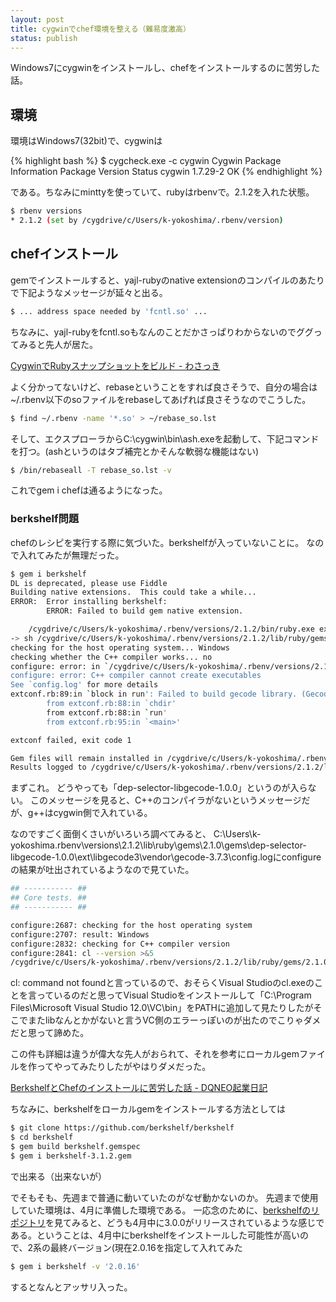 ```yaml
---
layout: post
title: cygwinでchef環境を整える（難易度激高）
status: publish
---
```


Windows7にcygwinをインストールし、chefをインストールするのに苦労した話。

## 環境
環境はWindows7(32bit)で、cygwinは

{% highlight bash %}
$ cygcheck.exe -c cygwin
Cygwin Package Information
Package              Version        Status
cygwin               1.7.29-2       OK
{% endhighlight %}

である。ちなみにminttyを使っていて、rubyはrbenvで。2.1.2を入れた状態。

~~~ bash
$ rbenv versions
* 2.1.2 (set by /cygdrive/c/Users/k-yokoshima/.rbenv/version)
~~~

## chefインストール
gemでインストールすると、yajl-rubyのnative extensionのコンパイルのあたりで下記ようなメッセージが延々と出る。

~~~ bash
$ ... address space needed by 'fcntl.so' ...
~~~

ちなみに、yajl-rubyをfcntl.soもなんのことだかさっぱりわからないのでググってみると先人が居た。

[CygwinでRubyスナップショットをビルド - わさっき](http://d.hatena.ne.jp/takehikom/20130305/1362426096)

よく分かってないけど、rebaseということをすれば良さそうで、自分の場合は~/.rbenv以下のsoファイルをrebaseしてあげれば良さそうなのでこうした。

~~~ bash
$ find ~/.rbenv -name '*.so' > ~/rebase_so.lst
~~~


そして、エクスプローラからC:\cygwin\bin\ash.exeを起動して、下記コマンドを打つ。(ashというのはタブ補完とかそんな軟弱な機能はない)

~~~ bash
$ /bin/rebaseall -T rebase_so.lst -v
~~~

これでgem i chefは通るようになった。

### berkshelf問題
chefのレシピを実行する際に気づいた。berkshelfが入っていないことに。
なので入れてみたが無理だった。

~~~ bash
$ gem i berkshelf
DL is deprecated, please use Fiddle
Building native extensions.  This could take a while...
ERROR:  Error installing berkshelf:
        ERROR: Failed to build gem native extension.

    /cygdrive/c/Users/k-yokoshima/.rbenv/versions/2.1.2/bin/ruby.exe extconf.rb
-> sh /cygdrive/c/Users/k-yokoshima/.rbenv/versions/2.1.2/lib/ruby/gems/2.1.0/gems/dep-selector-libgecode-1.0.0/ext/libgecode3/vendor/gecode-3.7.3/configure --prefix=/cygdrive/c/Users/k-yokoshima/.rbenv/versions/2.1.2/lib/ruby/gems/2.1.0/gems/dep-selector-libgecode-1.0.0/lib/dep-selector-libgecode/vendored-gecode --disable-doc-dot --disable-doc-search --disable-doc-tagfile --disable-doc-chm --disable-doc-docset --disable-qt --disable-examples --disable-flatzinc
checking for the host operating system... Windows
checking whether the C++ compiler works... no
configure: error: in `/cygdrive/c/Users/k-yokoshima/.rbenv/versions/2.1.2/lib/ruby/gems/2.1.0/gems/dep-selector-libgecode-1.0.0/ext/libgecode3/vendor/gecode-3.7.3':
configure: error: C++ compiler cannot create executables
See `config.log' for more details
extconf.rb:89:in `block in run': Failed to build gecode library. (GecodeBuild::BuildError)
        from extconf.rb:88:in `chdir'
        from extconf.rb:88:in `run'
        from extconf.rb:95:in `<main>'

extconf failed, exit code 1

Gem files will remain installed in /cygdrive/c/Users/k-yokoshima/.rbenv/versions/2.1.2/lib/ruby/gems/2.1.0/gems/dep-selector-libgecode-1.0.0 for inspection.
Results logged to /cygdrive/c/Users/k-yokoshima/.rbenv/versions/2.1.2/lib/ruby/gems/2.1.0/extensions/x86-cygwin/2.1.0/dep-selector-libgecode-1.0.0/gem_make.out

~~~

まずこれ。
どうやっても「dep-selector-libgecode-1.0.0」というのが入らない。
このメッセージを見ると、C++のコンパイラがないというメッセージだが、g++はcygwin側で入れている。

なのですごく面倒くさいがいろいろ調べてみると、
C:\Users\k-yokoshima\.rbenv\versions\2.1.2\lib\ruby\gems\2.1.0\gems\dep-selector-libgecode-1.0.0\ext\libgecode3\vendor\gecode-3.7.3\config.logにconfigureの結果が吐出されているようなので見ていた。

~~~ bash
## ----------- ##
## Core tests. ##
## ----------- ##

configure:2687: checking for the host operating system
configure:2707: result: Windows
configure:2832: checking for C++ compiler version
configure:2841: cl --version >&5
/cygdrive/c/Users/k-yokoshima/.rbenv/versions/2.1.2/lib/ruby/gems/2.1.0/gems/dep-selector-libgecode-1.0.0/ext/libgecode3/vendor/gecode-3.7.3/configure: line 2843: cl: command not found
~~~

cl: command not foundと言っているので、おそらくVisual Studioのcl.exeのことを言っているのだと思ってVisual Studioをインストールして「C:\Program Files\Microsoft Visual Studio 12.0\VC\bin」をPATHに追加して見たりしたがそこでまたlibなんとかがないと言うVC側のエラーっぽいのが出たのでこりゃダメだと思って諦めた。

この件も詳細は違うが偉大な先人がおられて、それを参考にローカルgemファイルを作ってやってみたりしたがやはりダメだった。

[BerkshelfとChefのインストールに苦労した話 - DQNEO起業日記](http://dqn.sakusakutto.jp/2013/12/berkshelf_chef_gem_ruby.html)

ちなみに、berkshelfをローカルgemをインストールする方法としては

~~~ bash
$ git clone https://github.com/berkshelf/berkshelf
$ cd berkshelf
$ gem build berkshelf.gemspec
$ gem i berkshelf-3.1.2.gem
~~~

で出来る（出来ないが）


でそもそも、先週まで普通に動いていたのがなぜ動かないのか。
先週まで使用していた環境は、4月に準備した環境である。
一応念のために、[berkshelfのリポジトリ](https://github.com/berkshelf/berkshelf/tree/v3.0.0)を見てみると、どうも4月中に3.0.0がリリースされているような感じである。ということは、4月中にberkshelfをインストールした可能性が高いので、2系の最終バージョン(現在2.0.16を指定して入れてみた

~~~ bash
$ gem i berkshelf -v '2.0.16'
~~~

するとなんとアッサリ入った。
